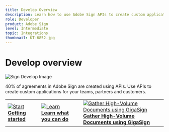 ```yaml
---
title: Develop Overview
description: Learn how to use Adobe Sign APIs to create custom applications for your teams, partners and customers
role: Developer
product: Adobe Sign
level: Intermediate
topic: Integrations
thumbnail: KT-6852.jpg
---
```


# Develop overview

![Sign Develop Image](assets/Hero-Develop.png)

40% of agreements in Adobe Sign are created using APIs. Use APIs to create custom applications for your teams, partners and customers.

<table>
<tr>
  <td>
    <a href="https://www.adobe.io/apis/documentcloud/sign.html">
      <img alt="Start" src="assets/Develop_Getting-Started.png" />
    </a>
    <div>
    <a href="https://www.adobe.io/apis/documentcloud/sign.html"><strong>Getting started</strong></a>
    <br>
  </td>
  <td>
    <a href="https://www.adobe.io/apis/documentcloud/sign/docs.html">
      <img alt="Learn" src="assets/Develop_Learn.png" />
    </a>
    <div>
    <a href="https://www.adobe.io/apis/documentcloud/sign/docs.html"><strong>Learn what you can do</strong></a>
    <br>
  <td>
    <a href="gigasign.md">
      <img alt="Gather High-Volume Documents using GigaSign" src="assets/gigasign.jpg" />
    </a>
    <div>
    <a href="gigasign.md"><strong>Gather High-Volume Documents using GigaSign</strong></a>
    <br>
  </td>
</tr>
</table>
